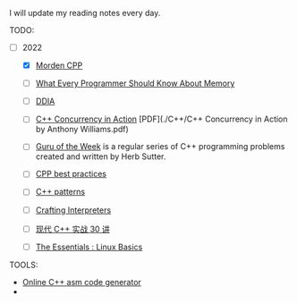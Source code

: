 I will update my reading notes every day. 

TODO:

- [ ] 2022
    - [x] [Morden CPP](https://changkun.de/modern-cpp/zh-cn/00-preface/)
    - [ ] [What Every Programmer Should Know About Memory](http://faculty.cs.niu.edu/~winans/CS532/cpumemory.pdf)
    - [ ] [DDIA](https://vonng.gitbooks.io/ddia-cn/content/)
    - [ ] [C++ Concurrency in Action](https://github.com/downdemo/Cpp-Concurrency-in-Action-2ed) [PDF](./C++/C++ Concurrency in Action by Anthony Williams.pdf)
    - [ ] [Guru of the Week](http://www.gotw.ca/gotw/) is a regular series of C++ programming problems created and written by Herb Sutter.
    - [ ] [CPP best practices](https://lefticus.gitbooks.io/cpp-best-practices/content/)
    - [ ] [C++ patterns](https://cpppatterns.com/)
    - [ ] [Crafting Interpreters ](http://craftinginterpreters.com/acknowledgements.html)
    - [ ] [现代 C++ 实战 30 讲](https://time.geekbang.org/column/intro/100040501?tab=catalog) 
    - [ ] [The Essentials : Linux Basics](https://bitvijays.github.io/LFF-ESS-P0B-LinuxEssentials.html)




TOOLS:

- [Online C++ asm code generator](https://godbolt.org/)
- []() 



<!-- I am now studying the following courses on my step:

* [UIUC CS241 System Programming](http://cs241.cs.illinois.edu/coursebook/index.html)
* [Cornell CS 6120 Advanced Compilers](https://www.cs.cornell.edu/courses/cs6120/2020fa/)
* [UIUC CS 598CM Machine Learning for Compilers and Architecture](https://charithm.web.illinois.edu/cs598cm/fa2021/)
* [MIT 6.858](https://css.csail.mit.edu/6.858/2022/schedule.html)
* [Stanford CS143](https://web.stanford.edu/class/cs143/)



So far, I will update the books shown below:

* Math/Theory
    * The Princeton Companion to Mathematics (Timothy Gowers Ed.)
    * Probability and Computing (Michael Mitzenmacher and Eli Upfal)
    * Quantum Computing Since Democritus (Scott Aaronson)
    * The Nature of Computation (Cristopher Moore and Stephan Mertens)
    * Computational Complexity: A Modern Approach (Sanjeev Arora and Boaz Barak)
    * Principles of Distributed Computing (Roger Wattenhofer)
    * Ideas That Created the Future Classic Papers of Computer Science (Harry R. Lewis Ed.)
* Algorithms
    * The Art of Computer Programming (Donald E. Knuth)
    * The Art of Multiprocessor Programming (Maurice Herlihy and Nir Shavit)
    * Convex Optimization (Stephen Boyd and Lieven Vandenberghe)
    * Combinatorial Optimization: Algorithms and Complexity (Christos H. Papadimitriou and Kenneth Steiglitz)
    * Heuristic Search: Theory and Applications (Stefan Edelkamp and Stefan Schroedl)
* Programming Language
    * Logic in Computer Science: Modelling and Reasoning about Systems. (Michael Huth and Mark Ryan)
    * [Software Foundations](https://softwarefoundations.cis.upenn.edu/) 
    * Static Program Analysis (Anders Møller and Michael I. Schwartzbach)
    * Theories of Programming Languages (John C. Reynolds)
    * Types and Programming Languages (Benjamin C. Pierce)
* Computer System
    * Computer Architecture: A Quantitative Approach (John L. Hennessy and David A. Patterson)
    * Parallel and Distributed Computing: Numerical Methods (Dimitri P. Bertsekas and John N. Tsitsiklis)
    * Is Parallel Programming Hard, And, If So, What Can You Do About It? (Paul E. McKenny Ed.)
    * The Design and Implementation of the 4.4BSD Operating System (Marshall Kirk McKusick, Keith Bostic, Michael J. Karels, and John S. Quarterman)
* Database system
    * Readings in Database Systems (Peter Bailis, Joseph M. Hellerstein, and Michael Stonebraker Ed.)
    * Transaction Processing (Jim Gray) -->


<!-- 
I have finished the following awesome courses:

* [mit 6.s081 operating system]()
* [stanford cs144 Introduction to networking]()



I will also recommend you some useful materials that will save your time during your study. 

|books|materials|
|-|-|
|CSAPP|[ebook](https://hansimov.gitbook.io/csapp/) [solutions](https://dreamanddead.github.io/CSAPP-3e-Solutions/)|
|OSTEP|[ebook](https://pages.cs.wisc.edu/~remzi/OSTEP/) [hw-solutions](https://github.com/xxyzz/ostep-hw) [ostep-projects](https://github.com/remzi-arpacidusseau/ostep-projects)| -->
